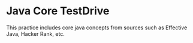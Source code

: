 # Java Core TestDrive

This practice includes core java concepts from sources such as Effective Java, Hacker Rank, etc.